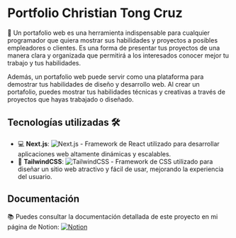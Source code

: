 <h1>Portfolio Christian Tong Cruz</h1>
<p>🚀 Un portafolio web es una herramienta indispensable para cualquier programador que quiera mostrar sus habilidades y proyectos a posibles empleadores o clientes. Es una forma de presentar tus proyectos de una manera clara y organizada que permitirá a los interesados conocer mejor tu trabajo y tus habilidades.</p>
<p>Además, un portafolio web puede servir como una plataforma para demostrar tus habilidades de diseño y desarrollo web. Al crear un portafolio, puedes mostrar tus habilidades técnicas y creativas a través de proyectos que hayas trabajado o diseñado.</p>
<h2>Tecnologías utilizadas 🛠️</h2>
<ul>
  <li>💻 <strong>Next.js</strong>: <img src="https://img.shields.io/badge/-Next.js-000000?style=flat-square&logo=next.js&logoColor=white" alt="Next.js"> - Framework de React utilizado para desarrollar aplicaciones web altamente dinámicas y escalables.</li>
  <li>🎨 <strong>TailwindCSS</strong>: <img src="https://img.shields.io/badge/-TailwindCSS-38B2AC?style=flat-square&logo=tailwind-css&logoColor=white" alt="TailwindCSS"> - Framework de CSS utilizado para diseñar un sitio web atractivo y fácil de usar, mejorando la experiencia del usuario.</li>
</ul>
<h2>Documentación</h2>
<p>📚 Puedes consultar la documentación detallada de este proyecto en mi página de Notion: <a href="https://towering-angle-49e.notion.site/Portafolio-cf4e65750430464daa5968c729733bda"><img src="https://img.shields.io/badge/-Notion-000000?style=flat-square&logo=notion&logoColor=white" alt="Notion"></a></p>

